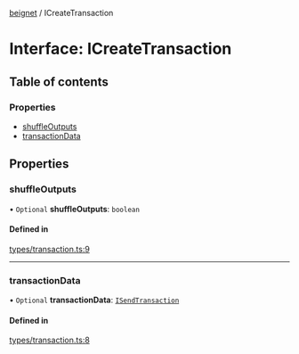 [beignet](../README.md) / ICreateTransaction

# Interface: ICreateTransaction

## Table of contents

### Properties

- [shuffleOutputs](ICreateTransaction.md#shuffleoutputs)
- [transactionData](ICreateTransaction.md#transactiondata)

## Properties

### shuffleOutputs

• `Optional` **shuffleOutputs**: `boolean`

#### Defined in

[types/transaction.ts:9](https://github.com/synonymdev/beignet/blob/0e5dd24/src/types/transaction.ts#L9)

___

### transactionData

• `Optional` **transactionData**: [`ISendTransaction`](ISendTransaction.md)

#### Defined in

[types/transaction.ts:8](https://github.com/synonymdev/beignet/blob/0e5dd24/src/types/transaction.ts#L8)
